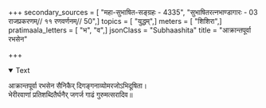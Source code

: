 +++
secondary_sources = [ "महा-सुभाषित-सङ्ग्रहः - 4335", "सुभाषितरत्नभाण्डागारः -  03 राजप्रकरणम्// ११ रणवर्णनम्// 50",]
topics = [ "युद्धम्",]
meters = [ "शिशिरा",]
pratimaala_letters = [ "भ", "व",]
jsonClass = "Subhaashita"
title = "आक्रान्तपूर्वा रभसेन"

+++

<details open><summary>Text</summary>

आक्रान्तपूर्वा रभसेन सैनिकैर् दिगङ्गनाव्योमरजोऽभिदूषिता।  
भेरीरवाणां प्रतिशब्दितैर्घनैर् जगर्ज गाढं गुरुमत्सरादिव॥
</details>
